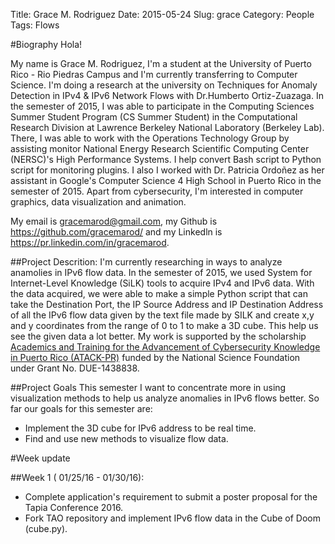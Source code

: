 Title: Grace M. Rodriguez
Date: 2015-05-24
Slug: grace
Category: People
Tags: Flows


#Biography
Hola!

My name is Grace M. Rodriguez, I'm a student at the University of Puerto Rico - Rio Piedras Campus and I'm currently transferring to Computer Science. I'm doing a research
at the university on Techniques for Anomaly Detection in IPv4 & IPv6
Network Flows with Dr.Humberto Ortiz-Zuazaga. In the semester of 2015, I was able to participate in the  Computing Sciences Summer Student Program (CS Summer Student) in the Computational Research Division at Lawrence Berkeley National Laboratory (Berkeley Lab). There, I was able to work with the Operations Technology Group by assisting monitor
National Energy Research Scientific Computing Center (NERSC)'s High Performance Systems. I help convert Bash script to Python script for monitoring plugins. I also I worked with Dr. Patricia Ordoñez
as her assistant in Google's Computer Science 4 High School in Puerto Rico in the semester of 2015. Apart from cybersecurity, I'm interested in computer graphics, data visualization and animation. 

My email is <gracemarod@gmail.com>, my Github is
<https://github.com/gracemarod/> and my Linkedln is
<https://pr.linkedin.com/in/gracemarod>.

##Project Descrition:
I'm currently researching in ways to analyze anamolies in IPv6 flow data. In the semester of 2015, we used System for Internet-Level Knowledge (SiLK) tools to acquire IPv4 and IPv6 data. With the data acquired, we were able to make a simple Python script that can take the Destination Port, the IP Source Address and IP Destination Address of all the IPv6 flow data given by the text file made by SILK and create x,y and y coordinates from the range of 0 to 1 to make a 3D cube. This help us see the given data a lot better.
My work is supported by the scholarship
[Academics and Training for the Advancement of Cybersecurity Knowledge in Puerto Rico (ATACK-PR)](http://atackpr.ccom.uprrp.edu/)
funded by the National Science Foundation under Grant
No. DUE-1438838. 

##Project Goals
This semester I want to concentrate more in using visualization  methods to help us analyze anomalies in IPv6 flows better. So far our goals for this semester are:
- Implement the 3D cube for IPv6 address to be real time.
- Find and use new methods to visualize flow data. 

#Week update

##Week 1 ( 01/25/16 - 01/30/16):
- Complete application's requirement to submit a poster proposal for the Tapia Conference 2016.
- Fork TAO repository and implement IPv6 flow data in the Cube of Doom (cube.py).


